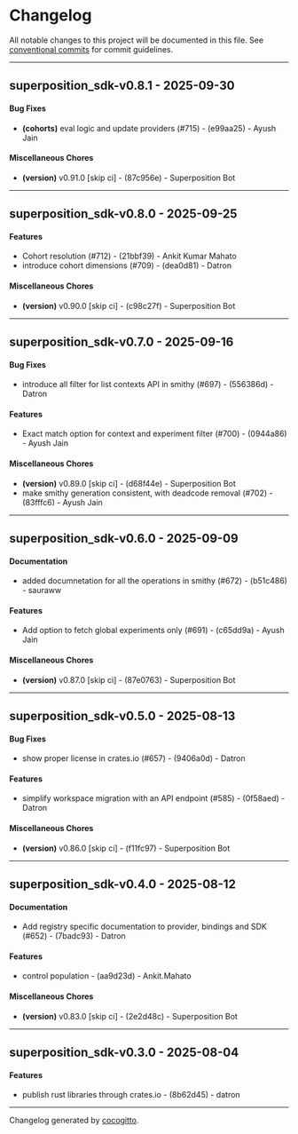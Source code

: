 # Changelog
All notable changes to this project will be documented in this file. See [conventional commits](https://www.conventionalcommits.org/) for commit guidelines.

- - -
## superposition_sdk-v0.8.1 - 2025-09-30
#### Bug Fixes
- **(cohorts)** eval logic and update providers (#715) - (e99aa25) - Ayush Jain
#### Miscellaneous Chores
- **(version)** v0.91.0 [skip ci] - (87c956e) - Superposition Bot

- - -

## superposition_sdk-v0.8.0 - 2025-09-25
#### Features
- Cohort resolution (#712) - (21bbf39) - Ankit Kumar Mahato
- introduce cohort dimensions (#709) - (dea0d81) - Datron
#### Miscellaneous Chores
- **(version)** v0.90.0 [skip ci] - (c98c27f) - Superposition Bot

- - -

## superposition_sdk-v0.7.0 - 2025-09-16
#### Bug Fixes
- introduce all filter for list contexts API in smithy (#697) - (556386d) - Datron
#### Features
- Exact match option for context and experiment filter (#700) - (0944a86) - Ayush Jain
#### Miscellaneous Chores
- **(version)** v0.89.0 [skip ci] - (d68f44e) - Superposition Bot
- make smithy generation consistent, with deadcode removal (#702) - (83fffc6) - Ayush Jain

- - -

## superposition_sdk-v0.6.0 - 2025-09-09
#### Documentation
- added documnetation for all the operations in smithy (#672) - (b51c486) - sauraww
#### Features
- Add option to fetch global experiments only (#691) - (c65dd9a) - Ayush Jain
#### Miscellaneous Chores
- **(version)** v0.87.0 [skip ci] - (87e0763) - Superposition Bot

- - -

## superposition_sdk-v0.5.0 - 2025-08-13
#### Bug Fixes
- show proper license in crates.io (#657) - (9406a0d) - Datron
#### Features
- simplify workspace migration with an API endpoint (#585) - (0f58aed) - Datron
#### Miscellaneous Chores
- **(version)** v0.86.0 [skip ci] - (f11fc97) - Superposition Bot

- - -

## superposition_sdk-v0.4.0 - 2025-08-12
#### Documentation
- Add registry specific documentation to provider, bindings and SDK (#652) - (7badc93) - Datron
#### Features
- control population - (aa9d23d) - Ankit.Mahato
#### Miscellaneous Chores
- **(version)** v0.83.0 [skip ci] - (2e2d48c) - Superposition Bot

- - -

## superposition_sdk-v0.3.0 - 2025-08-04
#### Features
- publish rust libraries through crates.io - (8b62d45) - datron

- - -

Changelog generated by [cocogitto](https://github.com/cocogitto/cocogitto).